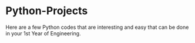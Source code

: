 # Python-Projects
Here are a few Python codes that are interesting and easy that can be done in your 1st Year of Engineering.    
